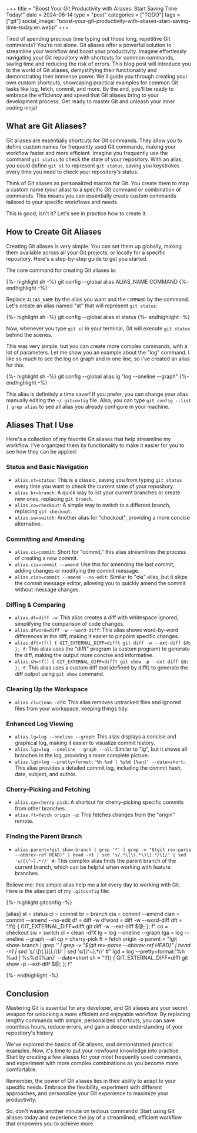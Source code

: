 +++
title = "Boost Your Git Productivity with Aliases: Start Saving Time Today!"
date = 2024-06-14
type = "post"
categories = ["TODO"]
tags = ["git"]
social_image: "boost-your-git-productivity-with-aliases-start-saving-time-today.en.webp"
+++

<p class="intro"><span class="dropcap">T</span>ired of spending precious time typing out those long, repetitive Git commands? You're not alone. Git aliases offer a powerful solution to streamline your workflow and boost your productivity. Imagine effortlessly navigating your Git repository with shortcuts for common commands, saving time and reducing the risk of errors. This blog post will introduce you to the world of Git aliases, demystifying their functionality and demonstrating their immense power. We'll guide you through creating your own custom shortcuts, showcasing practical examples for common Git tasks like log, fetch, commit, and more. By the end, you'll be ready to embrace the efficiency and speed that Git aliases bring to your development process. Get ready to master Git and unleash your inner coding ninja!</p>

## What are Git Aliases?

Git aliases are essentially shortcuts for Git commands. They allow you to define custom names for frequently used Git commands, making your workflow faster and more efficient. Imagine you frequently use the command `git status` to check the state of your repository. With an alias, you could define `git st` to represent `git status`, saving you keystrokes every time you need to check your repository's status.

Think of Git aliases as personalized macros for Git. You create them to map a custom name (your alias) to a specific Git command or combination of commands. This means you can essentially create custom commands tailored to your specific workflows and needs.

This is good, isn't it? Let's see in practice how to create it.

## How to Create Git Aliases

Creating Git aliases is very simple. You can set them up globally, making them available across all your Git projects, or locally for a specific repository. Here's a step-by-step guide to get you started.

The core command for creating Git aliases is:

{%- highlight sh -%}
git config --global alias.ALIAS_NAME COMMAND
{%- endhighlight -%}

Replace `ALIAS_NAME` by the alias you want and the `COMMAND` by the command. Let's create an alias named "st" that will represent `git status`:

{%- highlight sh -%}
git config --global alias.st status
{%- endhighlight -%}

Now, whenever you type `git st` in your terminal, Git will execute `git status` behind the scenes.

This was very simple, but you can create more complex commands, with a lot of parameters. Let me show you an example about the "log" command. I like so much to see the log on graph and in one line, so I've created an alias for this:

{%- highlight sh -%}
git config --global alias.lg "log --oneline --graph"
{%- endhighlight -%}

This alias is definitely a time saver! If you prefer, you can change your alias manually editing the `~/.gitconfig` file. Also, you can type `git config --list | grep alias` to see all alias you already configure in your machine.

## Aliases That I Use

Here's a collection of my favorite Git aliases that help streamline my workflow. I've organized them by functionality to make it easier for you to see how they can be applied:

### Status and Basic Navigation

- `alias.st=status`: This is a classic, saving you from typing `git status` every time you want to check the current state of your repository.
- `alias.br=branch`: A quick way to list your current branches or create new ones, replacing `git branch`.
- `alias.co=checkout`: A simple way to switch to a different branch, replacing `git checkout`.
- `alias.sw=switch`: Another alias for "checkout", providing a more concise alternative.

### Committing and Amending

- `alias.ci=commit`: Short for "commit," this alias streamlines the process of creating a new commit.
- `alias.cia=commit --amend`: Use this for amending the last commit, adding changes or modifying the commit message.
- `alias.cian=commit --amend --no-edit`: Similar to "cia" alias, but it skips the commit message editor, allowing you to quickly amend the commit without message changes.

### Diffing & Comparing

- `alias.df=diff -w`: This alias creates a diff with whitespace ignored, simplifying the comparison of code changes.
- `alias.dfword=diff -w --word-diff`: This alias shows word-by-word differences in the diff, making it easier to pinpoint specific changes.
- `alias.dft=!f() { GIT_EXTERNAL_DIFF=difft git diff -w --ext-diff $@; }; f`: This alias uses the "difft" program (a custom program) to generate the diff, making the output more concise and informative.
- `alias.sh=!f() { GIT_EXTERNAL_DIFF=difft git show -p --ext-diff $@; }; f`: This alias uses a custom diff tool (defined by difft) to generate the diff output using `git show` command.

### Cleaning Up the Workspace

- `alias.cl=clean -dfX`: This alias removes untracked files and ignored files from your workspace, keeping things tidy.

### Enhanced Log Viewing

- `alias.lg=log --oneline --graph`: This alias displays a concise and graphical log, making it easier to visualize commit history.
- `alias.lga=log --oneline --graph --all`: Similar to "lg", but it shows all branches in the log, providing a more complete picture.
- `alias.lgd=log --pretty=format:'%h %ad | %s%d [%an]' --date=short`: This alias provides a detailed commit log, including the commit hash, date, subject, and author.

### Cherry-Picking and Fetching

- `alias.cp=cherry-pick`: A shortcut for cherry-picking specific commits from other branches.
- `alias.ft=fetch origin -p`: This fetches changes from the "origin" remote.

### Finding the Parent Branch

- `alias.parent=!git show-branch | grep '*' | grep -v "$(git rev-parse --abbrev-ref HEAD)" | head -n1 | sed 's/.*\[\(.*\)\].*/\1/' | sed 's/[\^~].*//' #`: This complex alias finds the parent branch of the current branch, which can be helpful when working with feature branches.

Believe me: this simple alias help me a lot every day to working with Git. Here is the alias part of my `.gitconfig` file:

{%- highlight gitconfig -%}

[alias]
	st = status
	ci = commit
	br = branch
	cia = commit --amend
	cian = commit --amend --no-edit
	df = diff -w
	dfword = diff -w --word-diff
	dft = "!f() { GIT_EXTERNAL_DIFF=difft git diff -w --ext-diff $@; }; f"
	co = checkout
	sw = switch
	cl = clean -dfX
	lg = log --oneline --graph
	lga = log --oneline --graph --all
	cp = cherry-pick
	ft = fetch origin -p
	parent = "!git show-branch | grep '*' | grep -v \"$(git rev-parse --abbrev-ref HEAD)\" | head -n1 | sed 's/.*\\[\\(.*\\)\\].*/\\1/' | sed 's/[\\^~].*//' #"
	lgd = log --pretty=format:'%h %ad | %s%d [%an]' --date=short
	sh = "!f() { GIT_EXTERNAL_DIFF=difft git show -p --ext-diff $@; }; f"

{%- endhighlight -%}

## Conclusion

Mastering Git is essential for any developer, and Git aliases are your secret weapon for unlocking a more efficient and enjoyable workflow. By replacing lengthy commands with simple, personalized shortcuts, you can save countless hours, reduce errors, and gain a deeper understanding of your repository's history.

We've explored the basics of Git aliases, and demonstrated practical examples. Now, it's time to put your newfound knowledge into practice. Start by creating a few aliases for your most frequently used commands, and experiment with more complex combinations as you become more comfortable.

Remember, the power of Git aliases lies in their ability to adapt to your specific needs. Embrace the flexibility, experiment with different approaches, and personalize your Git experience to maximize your productivity.

So, don't waste another minute on tedious commands! Start using Git aliases today and experience the joy of a streamlined, efficient workflow that empowers you to achieve more.